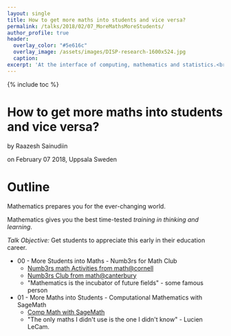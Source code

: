 ```yaml
---
layout: single
title: How to get more maths into students and vice versa?
permalink: /talks/2018/02/07_MoreMathsMoreStudents/
author_profile: true
header:
  overlay_color: "#5e616c"
  overlay_image: /assets/images/DISP-research-1600x524.jpg
  caption: 
excerpt: 'At the interface of computing, mathematics and statistics.<br /><br /><br />'
---
```

{% include toc %}

# How to get more maths into students and vice versa? 

by Raazesh Sainudiin 

on February 07 2018, Uppsala Sweden


# Outline

Mathematics prepares you for the ever-changing world.

Mathematics gives you the best time-tested *training in thinking and learning*.

*Talk Objective:* Get students to appreciate this early in their education career.

 
* 00 - More Students into Maths - Numb3rs for Math Club
  * [Numb3rs math Activities from math@cornell](http://www.math.cornell.edu/~numb3rs/)
  * [Numb3rs Club from math@canterbury](http://lamastex.org/numb3rs/)
  * "Mathematics is the incubator of future fields" - some famous person
* 01 - More Maths into Students - Computational Mathematics with SageMath
  * [Comp Math with SageMath](http://lamastex.org/preprints/compSageMathZimmerman120517.pdf)
  * "The only maths I didn't use is the one I didn't know" - Lucien LeCam.
